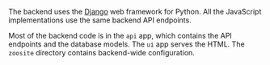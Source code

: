 The backend uses the [Django](https://www.djangoproject.com/) web framework for Python. All the JavaScript implementations use the same backend API endpoints.

Most of the backend code is in the `api` app, which contains the API endpoints and the database models. The `ui` app serves the HTML. The `zoosite` directory contains backend-wide configuration.
